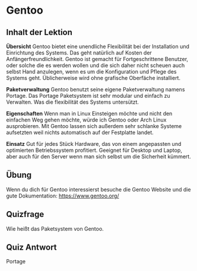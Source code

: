 # Gentoo

## Inhalt der Lektion

<b>Übersicht</b>
Gentoo bietet eine unendliche Flexibilität bei der Installation und Einrichtung des Systems. Das geht natürlich auf Kosten der Anfängerfreundlichkeit. Gentoo ist gemacht für Fortgeschrittene Benutzer, oder solche die es werden wollen und die sich daher nicht scheuen auch selbst Hand anzulegen, wenn es um die Konfiguration und Pflege des Systems geht. Üblicherweise wird ohne grafische Oberfäche installiert.

<b>Paketverwaltung</b>
Gentoo benutzt seine eigene Paketverwaltung namens Portage. Das Portage Paketsystem ist sehr modular und einfach zu Verwalten. Was die flexibilität des Systems untersützt.

<b>Eigenschaften</b>
Wenn man in Linux Einsteigen möchte und nicht den einfachen Weg gehen möchte, würde ich Gentoo oder Arch Linux ausprobieren. Mit Gentoo lassen sich außerdem sehr schlanke Systeme aufsetzten weil nichts automatisch auf der Festplatte landet.

<b>Einsatz</b>
Gut für jedes Stück Hardware, das von einem angepassten und optimierten Betriebssystem profitiert.
Geeignet für Desktop und Laptop, aber auch für den Server wenn man sich selbst um die Sicherheit kümmert.

## Übung

Wenn du dich für Gentoo interessierst besuche die Gentoo Website und die gute Dokumentation: <a href='https://www.gentoo.org/'>https://www.gentoo.org/</a>

## Quizfrage

Wie heißt das Paketsystem von Gentoo.

## Quiz Antwort

Portage
